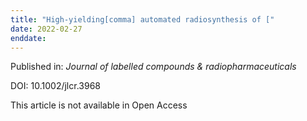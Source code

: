 ```yaml
---
title: "High-yielding[comma] automated radiosynthesis of ["
date: 2022-02-27
enddate:
---
```


Published in: *Journal of labelled compounds & radiopharmaceuticals*

DOI: 10.1002/jlcr.3968

This article is not available in Open Access


